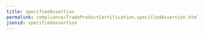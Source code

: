 ```yaml
---
title: specifiedAssertion
permalink: compliance/TradeProductCertification.specifiedAssertion.html
jsonid: specifiedassertion
---
```

